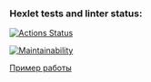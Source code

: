 ### Hexlet tests and linter status:
[![Actions Status](https://github.com/Pupinia/fullstack-javascript-project-44/actions/workflows/hexlet-check.yml/badge.svg)](https://github.com/Pupinia/fullstack-javascript-project-44/actions)

[![Maintainability](https://api.codeclimate.com/v1/badges/31cb283243839bbd99a1/maintainability)](https://codeclimate.com/github/Pupinia/fullstack-javascript-project-44/maintainability)

[Пример работы](https://asciinema.org/a/mx1UsXCqgrcxkwezmJfsK09Hi)